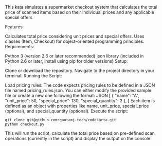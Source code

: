 This kata simulates a supermarket checkout system that calculates the total price of scanned items based on their individual prices and any applicable special offers.

Features:

Calculates total price considering unit prices and special offers.
Uses classes (Item, Checkout) for object-oriented programming principles.
Requirements:

Python 3 (version 2.6 or later recommended)
json library (included in Python 2.6 or later, install using pip for older versions)
Setup:

Clone or download the repository.
Navigate to the project directory in your terminal.
Running the Script:

Load pricing rules: The code expects pricing rules to be defined in a JSON file named pricing_rules.json. You can either modify the provided sample file or create a new one following the format:
JSON
[
  {
    "name": "A",
    "unit_price": 50,
    "special_price": 130,
    "special_quantity": 3
  },
]
Each item is defined as an object with properties like name, unit_price, special_price (optional), and special_quantity (optional).
Execute the script:
```
git clone git@github.com:gautamj-tech/codekarta.git
python checkout.py
```
This will run the script, calculate the total price based on pre-defined scan operations (currently in the script) and display the output on the console.

